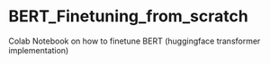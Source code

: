 # BERT_Finetuning_from_scratch
Colab Notebook on how to finetune BERT (huggingface transformer implementation)
